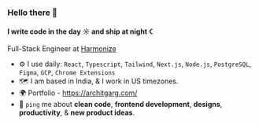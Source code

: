 ### Hello there 👋

#### I write code in the day ☼ and ship at night ☾

Full-Stack Engineer at [Harmonize](https://harmonize.ai)<br>

- ⚙️ I use daily: `React`, `Typescript`, `Tailwind`, `Next.js`, `Node.js`, `PostgreSQL`, `Figma`, `GCP`, `Chrome Extensions`
- 🗺️ I am based in India, & I work in US timezones.
- 🌍 Portfolio - https://architgarg.com/
- 💬 `ping` me about **clean code**, **frontend development**, **designs**, **productivity**, & **new product ideas**.
